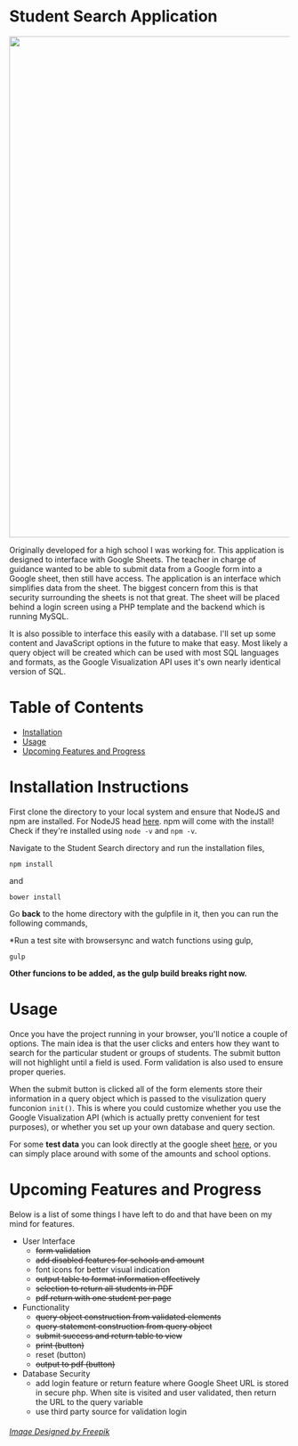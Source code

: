 # Student Search Application

<img src="http://i.imgur.com/bKmWSGN.jpg" width="900px">

Originally developed for a high school I was working for. This application is designed to interface with Google Sheets. The teacher in charge of guidance wanted to be able to submit data from a Google form into a Google sheet, then still have access. The application is an interface which simplifies data from the sheet. The biggest concern from this is that security surrounding the sheets is not that great. The sheet will be placed behind a login screen using a PHP template and the backend which is running MySQL.

It is also possible to interface this easily with a database. I'll set up some content and JavaScript options in the future to make that easy. Most likely a query object will be created which can be used with most SQL languages and formats, as the Google Visualization API uses it's own nearly identical version of SQL.

# Table of Contents
* [Installation](#install) <br>
* [Usage](#usage) <br>
* [Upcoming Features and Progress](#todo) <br>

<h1>
	<a name="install" aria-hidden="true" class="anchor"></a>
	Installation Instructions
</h1>

First clone the directory to your local system and ensure that NodeJS and npm are installed. For NodeJS
head [here](https://nodejs.org/en/download/package-manager/). npm will come with the install! Check if they're installed using `node -v` and `npm -v`.

Navigate to the Student Search directory and run the installation files,
```
npm install
```

and 

```
bower install
```

Go **back** to the home directory with the gulpfile in it, then you can run the following commands,

*Run a test site with browsersync and watch functions using gulp,

```
gulp
```

**Other funcions to be added, as the gulp build breaks right now.**

<h1>
	<a name="usage" aria-hidden="true" class="anchor"></a>
	Usage
</h1>
Once you have the project running in your browser, you'll notice a couple of options. The main idea is that the user clicks and enters how they want to search for the particular student or groups of students. The submit button will not highlight until a field is used. Form validation is also used to ensure proper queries.

When the submit button is clicked all of the form elements store their information in a query object which is passed to the visulization query funconion `init()`. This is where you could customize whether you use the Google Visualization API (which is actually pretty convenient for test purposes), or whether you set up your own database and query section.

For some **test data** you can look directly at the google sheet [here](https://docs.google.com/spreadsheets/d/1ABtCqLWs0AJSpwpXo6stMZgs6pk4yyQilkjcfSDRH30/edit?usp=sharing), or you can simply place around with some of the amounts and school options.

<h1>
	<a name="todo" aria-hidden="true" class="anchor"></a>
	Upcoming Features and Progress
</h1>

Below is a list of some things I have left to do and that have been on my mind for features.

* User Interface
  * ~~form validation~~
  * ~~add disabled features for schools and amount~~
  * font icons for better visual indication
  * ~~output table to format information effectively~~
  * ~~selection to return all students in PDF~~
  * ~~pdf return with one student per page~~
* Functionality
  * ~~query object construction from validated elements~~
  * ~~query statement construction from query object~~
  * ~~submit success and return table to view~~
  * ~~print (button)~~
  * reset (button)
  * ~~output to pdf (button)~~
* Database Security
  * add login feature or return feature where Google Sheet URL is stored in secure php. When site is visited and user validated, then return the URL to the query variable
  * use third party source for validation login




<h6>
<a href="http://www.freepik.com/free-vector/seo-character-and-concepts_762794.htm">Image Designed by Freepik</a>
</h6>
